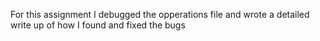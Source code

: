 For this assignment I debugged the opperations file and wrote a detailed write up of how I found and  fixed the bugs